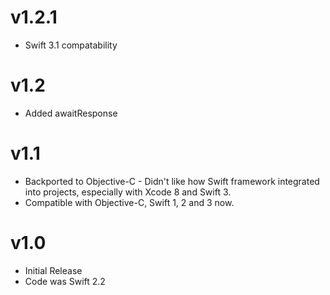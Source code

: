 # v1.2.1
* Swift 3.1 compatability

# v1.2
* Added awaitResponse

# v1.1
* Backported to Objective-C - Didn't like how Swift framework integrated into projects, especially with Xcode 8 and Swift 3.
* Compatible with Objective-C, Swift 1, 2 and 3 now.

# v1.0
* Initial Release
* Code was Swift 2.2

